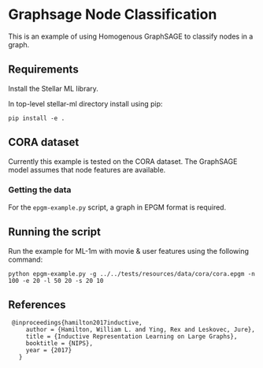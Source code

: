 # Graphsage Node Classification

This is an example of using Homogenous GraphSAGE to classify nodes in a graph.

## Requirements
Install the Stellar ML library.

In top-level stellar-ml directory install using pip:

```
pip install -e .
```

## CORA dataset

Currently this example is tested on the CORA dataset. The GraphSAGE model assumes that node
features are available.

### Getting the data

For the `epgm-example.py` script, a graph in EPGM format is required.

## Running the script

Run the example for ML-1m with movie & user features using the following command:
```
python epgm-example.py -g ../../tests/resources/data/cora/cora.epgm -n 100 -e 20 -l 50 20 -s 20 10
```

## References

```
 @inproceedings{hamilton2017inductive,
     author = {Hamilton, William L. and Ying, Rex and Leskovec, Jure},
     title = {Inductive Representation Learning on Large Graphs},
     booktitle = {NIPS},
     year = {2017}
   }
```
